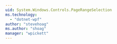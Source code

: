 ```yaml
---
uid: System.Windows.Controls.PageRangeSelection
ms.technology: 
  - "dotnet-wpf"
author: "stevehoag"
ms.author: "shoag"
manager: "wpickett"
---
```

